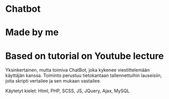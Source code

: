 # Chatbot
# Made by me
# Based on tutorial on Youtube lecture

Yksinkertainen, mutta toimiva ChatBot, joka kykenee viestittelemään käyttäjän kanssa.
Toiminto perustuu tietokantaan tallennettuihin lauseisiin, joita skripti vertailee ja sen mukaan vastailee.

Käytetyt kielet:
Html, PHP, SCSS, JS, JQuery, Ajax, MySQL
